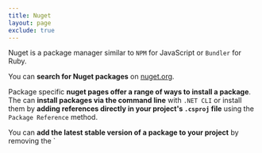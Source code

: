 ```yaml
---
title: Nuget
layout: page
exclude: true
---
```


Nuget is a package manager similar to `NPM` for JavaScript or `Bundler` for Ruby.

You can **search for Nuget packages** on [nuget.org](https://www.nuget.org/).

Package specific **nuget pages offer a range of ways to install a package**. The can **install packages via the command line** with `.NET CLI` or install them by **adding references directly in your project's `.csproj` file** using the `Package Reference` method.

You can **add the latest stable version of a package to your project** by removing the `

<!--stackedit_data:
eyJoaXN0b3J5IjpbMTI5MDU1NjM1MF19
-->